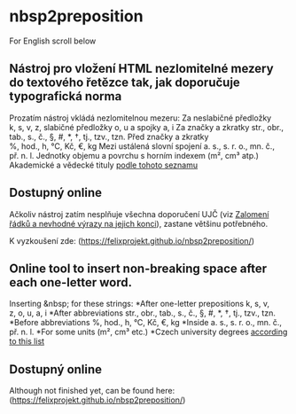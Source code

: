 # nbsp2preposition
For English scroll below

## Nástroj pro vložení HTML nezlomitelné mezery do textového řetězce tak, jak doporučuje typografická norma
Prozatím nástroj vkládá nezlomitelnou mezeru:
Za neslabičné předložky k,&nbsp;s,&nbsp;v,&nbsp;z, slabičné předložky o,&nbsp;u a&nbsp;spojky a,&nbsp;i
Za značky a zkratky str., obr., tab., s., č., §, #, *, †, tj., tzv., tzn.
Před značky a zkratky %,&nbsp;hod.,&nbsp;h,&nbsp;°C,&nbsp;Kč,&nbsp;€,&nbsp;kg
Mezi ustálená slovní spojení a.&nbsp;s., s.&nbsp;r.&nbsp;o., mn.&nbsp;č., př.&nbsp;n.&nbsp;l.
Jednotky objemu a povrchu s horním indexem (m², cm³ atp.)
Akademické a vědecké tituly <a href="https://cs.wikipedia.org/wiki/Akademický_titul" target="_blank">podle tohoto seznamu</a>

## Dostupný online
Ačkoliv nástroj zatím nesplňuje všechna doporučení UJČ (viz [Zalomení řádků a nevhodné výrazy na jejich konci](http://prirucka.ujc.cas.cz/?id=880)), zastane většinu potřebného.

K vyzkoušení zde: (https://felixprojekt.github.io/nbsp2preposition/)

## Online tool to insert non-breaking space after each one-letter word.
Inserting &amp;nbsp; for these strings:
*After one-letter prepositions k,&nbsp;s,&nbsp;v, z,&nbsp;o,&nbsp;u, a,&nbsp;i
*After abbreviations str., obr., tab., s., č., §, #, *, †, tj., tzv., tzn.
*Before abbreviations %,&nbsp;hod.,&nbsp;h,&nbsp;°C,&nbsp;Kč,&nbsp;€,&nbsp;kg
*Inside a.&nbsp;s., s.&nbsp;r.&nbsp;o., mn.&nbsp;č., př.&nbsp;n.&nbsp;l.
*For some units (m², cm³ etc.)
*Czech university degrees <a href="https://cs.wikipedia.org/wiki/Akademický_titul" target="_blank">according to this list</a>

## Dostupný online
Although not finished yet, can be found here: (https://felixprojekt.github.io/nbsp2preposition/)

